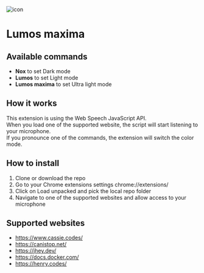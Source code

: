 ![icon](https://user-images.githubusercontent.com/6048794/89331880-c3fe1780-d692-11ea-8bd9-e487fb9423ef.png)

# Lumos maxima


## Available commands
- **Nox** to set Dark mode
- **Lumos** to set Light mode
- **Lumos maxima** to set Ultra light mode

## How it works
This extension is using the Web Speech JavaScript API.  
When you load one of the supported website, the script will start listening to your microphone.  
If you pronounce one of the commands, the extension will switch the color mode.

## How to install
1. Clone or download the repo
2. Go to your Chrome extensions settings chrome://extensions/
3. Click on Load unpacked and pick the local repo folder
4. Navigate to one of the supported websites and allow access to your microphone

## Supported websites
- https://www.cassie.codes/
- https://canistop.net/
- https://jhey.dev/
- https://docs.docker.com/
- https://henry.codes/
